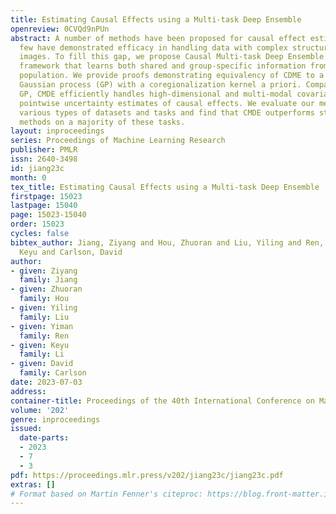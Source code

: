 ```yaml
---
title: Estimating Causal Effects using a Multi-task Deep Ensemble
openreview: 0CVQd9nPUn
abstract: A number of methods have been proposed for causal effect estimation, yet
  few have demonstrated efficacy in handling data with complex structures, such as
  images. To fill this gap, we propose Causal Multi-task Deep Ensemble (CMDE), a novel
  framework that learns both shared and group-specific information from the study
  population. We provide proofs demonstrating equivalency of CDME to a multi-task
  Gaussian process (GP) with a coregionalization kernel a priori. Compared to multi-task
  GP, CMDE efficiently handles high-dimensional and multi-modal covariates and provides
  pointwise uncertainty estimates of causal effects. We evaluate our method across
  various types of datasets and tasks and find that CMDE outperforms state-of-the-art
  methods on a majority of these tasks.
layout: inproceedings
series: Proceedings of Machine Learning Research
publisher: PMLR
issn: 2640-3498
id: jiang23c
month: 0
tex_title: Estimating Causal Effects using a Multi-task Deep Ensemble
firstpage: 15023
lastpage: 15040
page: 15023-15040
order: 15023
cycles: false
bibtex_author: Jiang, Ziyang and Hou, Zhuoran and Liu, Yiling and Ren, Yiman and Li,
  Keyu and Carlson, David
author:
- given: Ziyang
  family: Jiang
- given: Zhuoran
  family: Hou
- given: Yiling
  family: Liu
- given: Yiman
  family: Ren
- given: Keyu
  family: Li
- given: David
  family: Carlson
date: 2023-07-03
address: 
container-title: Proceedings of the 40th International Conference on Machine Learning
volume: '202'
genre: inproceedings
issued:
  date-parts:
  - 2023
  - 7
  - 3
pdf: https://proceedings.mlr.press/v202/jiang23c/jiang23c.pdf
extras: []
# Format based on Martin Fenner's citeproc: https://blog.front-matter.io/posts/citeproc-yaml-for-bibliographies/
---
```

